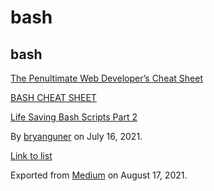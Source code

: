 bash
====

bash
----

[The Penultimate Web Developer’s Cheat Sheet](https://medium.com/p/a02a423139a4)

[BASH CHEAT SHEET](https://medium.com/p/d3077114aea7)

[Life Saving Bash Scripts Part 2](https://medium.com/p/b40c8ee22682)

By <a href="https://medium.com/@bryanguner" class="p-author h-card">bryanguner</a> on July 16, 2021.

[Link to list](https://medium.com/@bryanguner/list/37e89077bb28)

Exported from [Medium](https://medium.com) on August 17, 2021.
